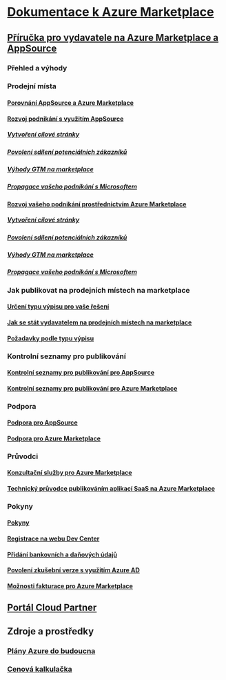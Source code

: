 # [Dokumentace k Azure Marketplace](index.md)  

## [Příručka pro vydavatele na Azure Marketplace a AppSource](./marketplace-publishers-guide.md)  
### Přehled a výhody  
### Prodejní místa  
#### [Porovnání AppSource a Azure Marketplace](./comparing-appsource-azure-marketplace.md)  
#### [Rozvoj podnikání s využitím AppSource](./grow-your-business-with-appsource.md)  
##### [Vytvoření cílové stránky](./build-your-landing-page.md)  
##### [Povolení sdílení potenciálních zákazníků](./enable-lead-sharing.md)  
##### [Výhody GTM na marketplace](./gtm-benefits.md)  
##### [Propagace vašeho podnikání s Microsoftem](./promote-your-business-with-microsoft.md)  
#### [Rozvoj vašeho podnikání prostřednictvím Azure Marketplace](./grow-your-business-with-azure-marketplace.md)  
##### [Vytvoření cílové stránky](./build-your-landing-page.md)  
##### [Povolení sdílení potenciálních zákazníků](./enable-lead-sharing.md)  
##### [Výhody GTM na marketplace](./gtm-benefits.md)  
##### [Propagace vašeho podnikání s Microsoftem](./promote-your-business-with-microsoft.md)  

### Jak publikovat na prodejních místech na marketplace  
#### [Určení typu výpisu pro vaše řešení](./determine-your-listing-type.md)  
#### [Jak se stát vydavatelem na prodejních místech na marketplace](./become-publisher.md)  
#### [Požadavky podle typu výpisu](./listing-type-requirements.md)  

### Kontrolní seznamy pro publikování  
#### [Kontrolní seznamy pro publikování pro AppSource](./publishing-checklist-appsource.md)  
#### [Kontrolní seznamy pro publikování pro Azure Marketplace](./publishing-checklist-azure-marketplace.md)  

### Podpora  
#### [Podpora pro AppSource](./support-appsource.md)  
#### [Podpora pro Azure Marketplace](./support-azure-marketplace.md)  

### Průvodci  
#### [Konzultační služby pro Azure Marketplace](consulting-services.md)  
#### [Technický průvodce publikováním aplikací SaaS na Azure Marketplace](marketplace-saas-applications-technical-publishing-guide.md) 

### Pokyny  
#### [Pokyny](./guidelines.md)  
#### [Registrace na webu Dev Center](./register-dev-center.md)  
#### [Přidání bankovních a daňových údajů](./add-bank-tax-info.md)  
#### [Povolení zkušební verze s využitím Azure AD](./enable-trial-using-azure-ad.md)  
#### [Možnosti fakturace pro Azure Marketplace](./billing-options-azure-marketplace.md)  

## [Portál Cloud Partner](./cloud-partner-portal/cloud-partner-portal-what-is-the-cloud-partner-portal.md)  

## Zdroje a prostředky  
### [Plány Azure do budoucna](https://azure.microsoft.com/roadmap/)  
### [ Cenová kalkulačka](https://azure.microsoft.com/pricing/calculator/)  

